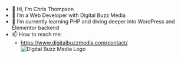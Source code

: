 - 👋 Hi, I’m Chris Thompson
- 👀 I’m a Web Developer with Digital Buzz Media
- 🌱 I’m currently learning PHP and diving deeper into WordPress and Elementor backend
- 📫 How to reach me:
  - https://www.digitalbuzzmedia.com/contact/
![Digital Buzz Media Logo](https://www.digitalbuzzmedia.com/wp-content/uploads/2023/06/DBM-Primary.svg)

<!---
cThompsonDigitalBuzzMedia/cThompsonDigitalBuzzMedia is a ✨ special ✨ repository because its `README.md` (this file) appears on your GitHub profile.
You can click the Preview link to take a look at your changes.
--->
